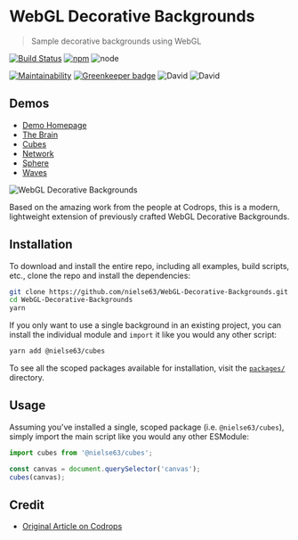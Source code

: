 # WebGL Decorative Backgrounds

> Sample decorative backgrounds using WebGL

[![Build Status](https://travis-ci.org/nielse63/WebGL-Decorative-Backgrounds.svg?branch=master)](https://travis-ci.org/nielse63/WebGL-Decorative-Backgrounds)
[![npm](https://img.shields.io/npm/v/webgl-decorative-backgrounds.svg)](https://www.npmjs.com/package/webgl-decorative-backgrounds)
![node](https://img.shields.io/node/v/webgl-decorative-backgrounds.svg)

[![Maintainability](https://api.codeclimate.com/v1/badges/22cea98ae5b00bbccf64/maintainability)](https://codeclimate.com/github/nielse63/WebGL-Decorative-Backgrounds/maintainability) [![Greenkeeper badge](https://badges.greenkeeper.io/nielse63/WebGL-Decorative-Backgrounds.svg)](https://greenkeeper.io/)
![David](https://img.shields.io/david/nielse63/webgl-decorative-backgrounds.svg)
![David](https://img.shields.io/david/dev/nielse63/webgl-decorative-backgrounds.svg)

## Demos

* [Demo Homepage](https://nielse63.github.io/WebGL-Decorative-Backgrounds/)
* [The Brain](https://nielse63.github.io/WebGL-Decorative-Backgrounds/brain.html)
* [Cubes](https://nielse63.github.io/WebGL-Decorative-Backgrounds/cubes.html)
* [Network](https://nielse63.github.io/WebGL-Decorative-Backgrounds/network.html)
* [Sphere](https://nielse63.github.io/WebGL-Decorative-Backgrounds/sphere.html)
* [Waves](https://nielse63.github.io/WebGL-Decorative-Backgrounds/waves.html)

![WebGL Decorative Backgrounds](src/images/screenshots/cubes.min.gif "WebGL Decorative Backgrounds")

Based on the amazing work from the people at Codrops, this is a modern, lightweight extension of previously crafted WebGL Decorative Backgrounds.

## Installation

To download and install the entire repo, including all examples, build scripts, etc., clone the repo and install the dependencies:

```bash
git clone https://github.com/nielse63/WebGL-Decorative-Backgrounds.git
cd WebGL-Decorative-Backgrounds
yarn
```

If you only want to use a single background in an existing project, you can install the individual module and `import` it like you would any other script:

```bash
yarn add @nielse63/cubes
```

To see all the scoped packages available for installation, visit the [`packages/`](https://github.com/nielse63/WebGL-Decorative-Backgrounds/tree/master/packages) directory.

## Usage

Assuming you've installed a single, scoped package (i.e. `@nielse63/cubes`), simply import the main script like you would any other ESModule:

```js
import cubes from '@nielse63/cubes';

const canvas = document.querySelector('canvas');
cubes(canvas);
```

## Credit

* [Original Article on Codrops](https://tympanus.net/codrops/2017/11/28/decorative-webgl-backgrounds/)
